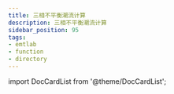 ```yaml
---
title: 三相不平衡潮流计算
description: 三相不平衡潮流计算
sidebar_position: 95
tags:
- emtlab
- function
- directory
---
```



import DocCardList from '@theme/DocCardList';

<DocCardList />